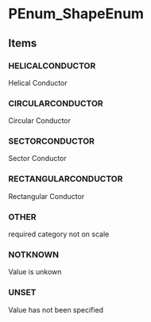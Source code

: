 # PEnum_ShapeEnum


<!-- end of short definition -->
## Items

### HELICALCONDUCTOR
Helical Conductor

### CIRCULARCONDUCTOR
Circular Conductor

### SECTORCONDUCTOR
Sector Conductor

### RECTANGULARCONDUCTOR
Rectangular Conductor

### OTHER
required category not on scale

### NOTKNOWN
Value is unkown

### UNSET
Value has not been specified
